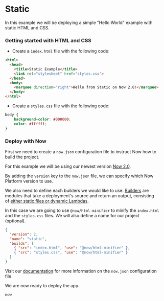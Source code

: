 # Static

In this example we will be deploying a simple "Hello World" example with static HTML and CSS.

### Getting started with HTML and CSS

- Create a `index.html` file with the following code:

```html
<html>
  <head>
    <title>Static Example</title>
    <link rel="stylesheet" href="styles.css">
  </head>
  <body>
    <marquee direction="right">Hello from Static on Now 2.0!</marquee>
  </body>
</html>
```

- Create a `styles.css` file with the following code:

```css
body {
	background-color: #000000;
	color: #ffffff;
}
```

### Deploy with Now

First we need to create a `now.json` configuration file to instruct Now how to build the project.

For this example we will be using our newest version [Now 2.0](https://zeit.co/now).

By adding the `version` key to the `now.json` file, we can specify which Now Platform version to use.

We also need to define each builders we would like to use. [Builders](https://zeit.co/docs/v2/deployments/builders/overview/) are modules that take a deployment's source and return an output, consisting of [either static files or dynamic Lambdas](https://zeit.co/docs/v2/deployments/builds/#sources-and-outputs).

In this case we are going to use `@now/html-minifier` to minify the `index.html` and the `styles.css` files. We will also define a name for our project (optional).

```json
{
  "version": 2,
  "name": "static",
  "builds": [
    { "src": "index.html", "use": "@now/html-minifier" },
    { "src": "styles.css", "use": "@now/html-minifier" }
  ]
}
```

Visit our [documentation](https://zeit.co/docs/v2/deployments/configuration) for more information on the `now.json` configuration file.

We are now ready to deploy the app.

```
now
```
